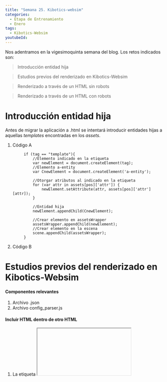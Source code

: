 ```yaml
---
title: "Semana 25. Kibotics-websim"
categories:
  - Etapa de Entrenamiento
  - Enero
tags:
  - Kibotics-Websim
youtubeId: 
---
```


Nos adentramos en la vigesimoquinta semana del blog. Los retos indicados son:

> Introducción entidad hija

> Estudios previos del renderizado en Kibotics-Websim

> Renderizado a través de un HTML sin robots

> Renderizado a través de un HTML con robots 

# Introducción entidad hija

Antes de migrar la aplicación a .html se intentará introducir entidades hijas a aquellas *templates* encontradas en los *assets*. 

1. Código A 
  
            if (tag == "template"){
                //Elemento indicado en la etiqueta
                var newElement = document.createElement(tag);
                //Elemento a-entity 
                var CnewElement = document.createElement('a-entity');

                //Otorgar atributos al indicado en la etiqueta
                for (var attr in assets[pos]['attr']) {
                    newElement.setAttribute(attr, assets[pos]['attr'][attr]);
                }
                
                //Entidad hija
                newElement.appendChild(CnewElement);
                
                //Crear elemento en assetsWrapper
                assetsWrapper.appendChild(newElement);
                //Crear elemento en la escena 
                scene.appendChild(assetsWrapper);
            }

2. Código B

# Estudios previos del renderizado en Kibotics-Websim

#### Componentes relevantes

1. Archivo .json
2. Archivo config_parser.js

#### Incluir HTML dentro de otro HTML

1. La etiqueta **<iframe>** permite introducir un HTML en el interior de otro HTML. Por ahora, considero que se trata de la mejor opción, ya que no sobrepasa las medidas de un div. 
  
          <iframe style='display:none' id='frame' width='400' height='400' frameborder='0'></iframe>
          window.onload = function() {        var boton = document.querySelector("#boton");window.onload = function() {        var boton = document.querySelector("#boton");
    var boton = document.querySelector("#boton");

    boton.addEventListener("click", loadPage, true);

    function loadPage(){
        var frame = $('#frame');
        var url = './index_01.html';
        $("#buttons").show();
        frame.attr('src',url).show();
    }
}
              var boton = document.querySelector("#boton");

              boton.addEventListener("click", loadPage, true);

              function loadPage(){
                  var frame = $('#frame');
                  var url = './index_01.html';
                  $("#buttons").show();
                  frame.attr('src',url).show();
              }
          }
  
2. Mediante peticiones AJAX también puede introducirse un HTML en otro. Aunque se da la problematica de que el .html sobrepasa las medidas de un div. El código utilizado es el siguiente:

          <!DOCTYPE html>
          <html lang="en">
          <head>
              <meta charset="UTF-8">
              <meta http-equiv="X-UA-Compatible" content="IE=edge">
              <meta name="viewport" content="width=device-width, initial-scale=1.0">
              <title>Document</title>
              <script src="https://code.jquery.com/jquery-3.4.1.min.js"></script>
              <script src="/js/index_02.js"></script>
          </head>
          <body>
          <button id="boton">Cargar HTML</button>
          <div id="html"></div>
          </body>
          </html>

          window.onload = function(){
              function prueba(){
                  var boton = document.querySelector("#boton");
                  console.log(boton);
                  var divCont = document.querySelector("#html");

                  boton.addEventListener("click", obtenerHTML, true);

                  //Pasar a la función el evento
                  function obtenerHTML(e){
                      var xhr = new XMLHttpRequest();

                      //Estado peticion
                      xhr.onreadystatechange = function(){
                          //Estado correcto
                          if (xhr.status === 200) {
                              //Insertar HTML al div contenedor lo que hay en la respuesta
                              divCont.innerHTML = xhr.responseText;

                          }
                      }
                      //true: asincrona / false: sincrona
                      xhr.open("get", "./index.html", true);
                      //Envio de la peticion
                      xhr.send();
                  }
              };
              prueba();
          }


#### Incluir las capacidades de un robot en la escena.
  
  Definición de un robot en .json:
  
      "robots_config": [
        {
            "controller": "user1",
            "id": "a-pibot"
        }
    ],
        "objects":[       
              {
                  "tag": "a-robot",
                  "attr": {
                    "id": "a-pibot",
                    "gltf-model": "../assets/models/jrobotFgltf.gltf",
                    "class": "physics-object",
                    "physics-object": "id:a-pibot; model:../../../assets/models/jrobotFgltf.gltf;shape:box;fit:manual;halfExtents:1.5 1 3.7;",
                    "scale": {
                      "x": 20,
                      "y": 20,
                      "z": 20
                    },
                    "position": {
                      "x": 0,
                      "y": 10,
                      "z": 0
                    },
                    "rotation": {
                      "x": 0,
                      "y": -20,
                      "z": 0
                    },
                    "fmax": "1000000000000000000000",
                    "tmax": "9"
                  }, 
                  "childs": [
                    {
                      "tag": "a-entity",
                      "attr": {
                        "id": "a-pibotCamera1Wrapper",
                        "position": {
                          "x": 0.02,
                          "y": 0.025,
                          "z": 0
                        },
                        "rotation": {
                          "x": 0,
                          "y": -90,
                          "z": 0
                        }
                      },
                      "childs": [
                        {
                          "tag": "a-camera",
                          "attr": {
                            "id": "a-pibotCamera1",
                            "position": {
                              "x": 0,
                              "y": 0,
                              "z": 0
                            },
                            "rotation": {
                              "x": 0,
                              "y": 0,
                              "z": 0
                            },
                            "active": false,
                            "spectator": "canvas:#cameraDiv; canvasID: a-pibotCamera1Canvas;",
                            "wasd-controls-enabled": false,
                            "look-controls-enabled": false
                          }
                        },
                        {
                          "tag": "a-camera",
                          "attr": {
                            "id": "a-pibotCameraIR",
                            "position": {
                              "x": 0,
                              "y": -0.0225,
                              "z": 0.01
                            },
                            "rotation": {
                              "x": -90,
                              "y": 0,
                              "z": 0
                            },
                            "active": false,
                            "spectator": "canvas:#cameraIRDiv; canvasID: a-pibotCameraIRCanvas;",
                            "wasd-controls-enabled": false,
                            "look-controls-enabled": false
                          }
                        }
                      ]
                    }
                  ] 
              },
         ]
  
  Las carpetas relacionadas con los robots son:
  
  1. brains
  2. simcore
  
  
  
  
  
  
  
